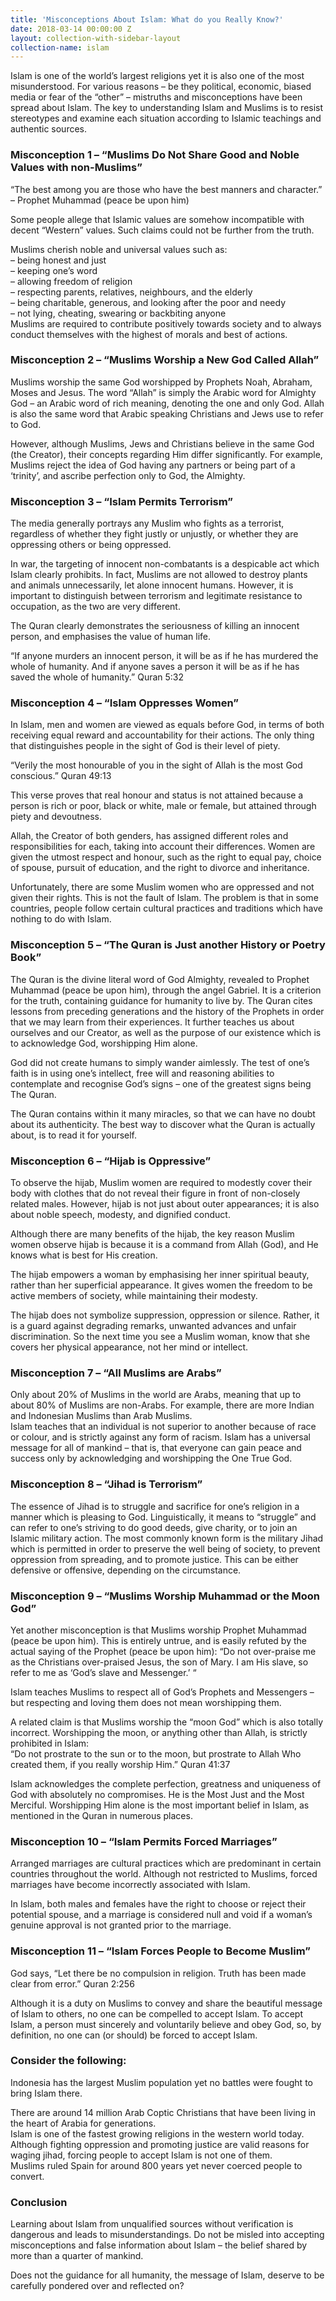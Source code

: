 ```yaml
---
title: 'Misconceptions About Islam: What do you Really Know?'
date: 2018-03-14 00:00:00 Z
layout: collection-with-sidebar-layout
collection-name: islam
---
```


Islam is one of the world’s largest religions yet it is also one of the most misunderstood. For various reasons – be they political, economic, biased media or fear of the “other” – mistruths and misconceptions have been spread about Islam. The key to understanding Islam and Muslims is to resist stereotypes and examine each situation according to Islamic teachings and authentic sources.

### Misconception 1 – “Muslims Do Not Share Good and Noble Values with non-Muslims”
“The best among you are those who have the best manners and character.” – Prophet Muhammad (peace be upon him)

Some people allege that Islamic values are somehow incompatible with decent “Western” values. Such claims could not be further from the truth.

Muslims cherish noble and universal values such as:  
– being honest and just  
– keeping one’s word  
– allowing freedom of religion  
– respecting parents, relatives, neighbours, and the elderly  
– being charitable, generous, and looking after the poor and needy  
– not lying, cheating, swearing or backbiting anyone  
Muslims are required to contribute positively towards society and to always conduct themselves with the highest of morals and best of actions.

### Misconception 2 – “Muslims Worship a New God Called Allah”
Muslims worship the same God worshipped by Prophets Noah, Abraham, Moses and Jesus. The word “Allah” is simply the Arabic word for Almighty God – an Arabic word of rich meaning, denoting the one and only God. Allah is also the same word that Arabic speaking Christians and Jews use to refer to God.

However, although Muslims, Jews and Christians believe in the same God (the Creator), their concepts regarding Him differ significantly. For example, Muslims reject the idea of God having any partners or being part of a ‘trinity’, and ascribe perfection only to God, the Almighty.

### Misconception 3 – “Islam Permits Terrorism”
The media generally portrays any Muslim who fights as a terrorist, regardless of whether they fight justly or unjustly, or whether they are oppressing others or being oppressed.

In war, the targeting of innocent non-combatants is a despicable act which Islam clearly prohibits. In fact, Muslims are not allowed to destroy plants and animals unnecessarily, let alone innocent humans. However, it is important to distinguish between terrorism and legitimate resistance to occupation, as the two are very different.

The Quran clearly demonstrates the seriousness of killing an innocent person, and emphasises the value of human life.

“If anyone murders an innocent person, it will be as if he has murdered the whole of humanity. And if anyone saves a person it will be as if he has saved the whole of humanity.” Quran 5:32

### Misconception 4 – “Islam Oppresses Women”
In Islam, men and women are viewed as equals before God, in terms of both receiving equal reward and accountability for their actions. The only thing that distinguishes people in the sight of God is their level of piety.

“Verily the most honourable of you in the sight of Allah is the most God conscious.” Quran 49:13

This verse proves that real honour and status is not attained because a person is rich or poor, black or white, male or female, but attained through piety and devoutness.

Allah, the Creator of both genders, has assigned different roles and responsibilities for each, taking into account their differences. Women are given the utmost respect and honour, such as the right to equal pay, choice of spouse, pursuit of education, and the right to divorce and inheritance.

Unfortunately, there are some Muslim women who are oppressed and not given their rights. This is not the fault of Islam. The problem is that in some countries, people follow certain cultural practices and traditions which have nothing to do with Islam.

### Misconception 5 – “The Quran is Just another History or Poetry Book”
The Quran is the divine literal word of God Almighty, revealed to Prophet Muhammad (peace be upon him), through the angel Gabriel. It is a criterion for the truth, containing guidance for humanity to live by. The Quran cites lessons from preceding generations and the history of the Prophets in order that we may learn from their experiences. It further teaches us about ourselves and our Creator, as well as the purpose of our existence which is to acknowledge God, worshipping Him alone.

God did not create humans to simply wander aimlessly. The test of one’s faith is in using one’s intellect, free will and reasoning abilities to contemplate and recognise God’s signs – one of the greatest signs being The Quran.

The Quran contains within it many miracles, so that we can have no doubt about its authenticity. The best way to discover what the Quran is actually about, is to read it for yourself.

### Misconception 6 – “Hijab is Oppressive”
To observe the hijab, Muslim women are required to modestly cover their body with clothes that do not reveal their figure in front of non-closely related males. However, hijab is not just about outer appearances; it is also about noble speech, modesty, and dignified conduct.

Although there are many benefits of the hijab, the key reason Muslim women observe hijab is because it is a command from Allah (God), and He knows what is best for His creation.

The hijab empowers a woman by emphasising her inner spiritual beauty, rather than her superficial appearance. It gives women the freedom to be active members of society, while maintaining their modesty.

The hijab does not symbolize suppression, oppression or silence. Rather, it is a guard against degrading remarks, unwanted advances and unfair discrimination. So the next time you see a Muslim woman, know that she covers her physical appearance, not her mind or intellect.

### Misconception 7 – “All Muslims are Arabs”
Only about 20% of Muslims in the world are Arabs, meaning that up to about 80% of Muslims are non-Arabs. For example, there are more Indian and Indonesian Muslims than Arab Muslims.  
Islam teaches that an individual is not superior to another because of race or colour, and is strictly against any form of racism. Islam has a universal message for all of mankind – that is, that everyone can gain peace and success only by acknowledging and worshipping the One True God.

### Misconception 8 – “Jihad is Terrorism”
The essence of Jihad is to struggle and sacrifice for one’s religion in a manner which is pleasing to God. Linguistically, it means to “struggle” and can refer to one’s striving to do good deeds, give charity, or to join an Islamic military action. The most commonly known form is the military Jihad which is permitted in order to preserve the well being of society, to prevent oppression from spreading, and to promote justice. This can be either defensive or offensive, depending on the circumstance.

### Misconception 9 – “Muslims Worship Muhammad or the Moon God”
Yet another misconception is that Muslims worship Prophet Muhammad (peace be upon him). This is entirely untrue, and is easily refuted by the actual saying of the Prophet (peace be upon him): “Do not over-praise me as the Christians over-praised Jesus, the son of Mary. I am His slave, so refer to me as ‘God’s slave and Messenger.’ “

Islam teaches Muslims to respect all of God’s Prophets and Messengers – but respecting and loving them does not mean worshipping them.

A related claim is that Muslims worship the “moon God” which is also totally incorrect. Worshipping the moon, or anything other than Allah, is strictly prohibited in Islam:  
“Do not prostrate to the sun or to the moon, but prostrate to Allah Who created them, if you really worship Him.” Quran 41:37

Islam acknowledges the complete perfection, greatness and uniqueness of God with absolutely no compromises. He is the Most Just and the Most Merciful. Worshipping Him alone is the most important belief in Islam, as mentioned in the Quran in numerous places.

### Misconception 10 – “Islam Permits Forced Marriages”
Arranged marriages are cultural practices which are predominant in certain countries throughout the world. Although not restricted to Muslims, forced marriages have become incorrectly associated with Islam.

In Islam, both males and females have the right to choose or reject their potential spouse, and a marriage is considered null and void if a woman’s genuine approval is not granted prior to the marriage.

### Misconception 11 – “Islam Forces People to Become Muslim”  
God says, “Let there be no compulsion in religion. Truth has been made clear from error.” Quran 2:256

Although it is a duty on Muslims to convey and share the beautiful message of Islam to others, no one can be compelled to accept Islam. To accept Islam, a person must sincerely and voluntarily believe and obey God, so, by definition, no one can (or should) be forced to accept Islam.

### Consider the following:
Indonesia has the largest Muslim population yet no battles were fought to bring Islam there.

There are around 14 million Arab Coptic Christians that have been living in the heart of Arabia for generations.  
Islam is one of the fastest growing religions in the western world today.  
Although fighting oppression and promoting justice are valid reasons for waging jihad, forcing people to accept Islam is not one of them.  
Muslims ruled Spain for around 800 years yet never coerced people to convert.

### Conclusion
Learning about Islam from unqualified sources without verification is dangerous and leads to misunderstandings. Do not be misled into accepting misconceptions and false information about Islam – the belief shared by more than a quarter of mankind.

Does not the guidance for all humanity, the message of Islam, deserve to be carefully pondered over and reflected on?
